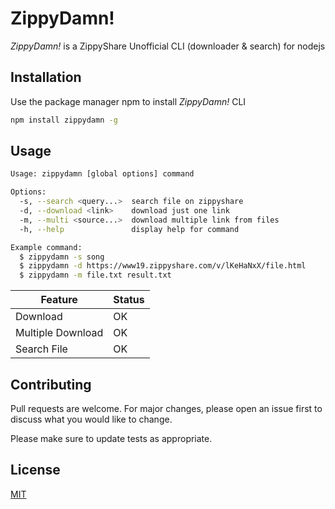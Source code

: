 # ZippyDamn!

_ZippyDamn!_ is a ZippyShare Unofficial CLI (downloader & search) for nodejs

## Installation

Use the package manager npm to install _ZippyDamn!_ CLI

```bash
npm install zippydamn -g
```

## Usage

```bash
Usage: zippydamn [global options] command

Options:
  -s, --search <query...>  search file on zippyshare
  -d, --download <link>    download just one link
  -m, --multi <source...>  download multiple link from files
  -h, --help               display help for command

Example command:
  $ zippydamn -s song
  $ zippydamn -d https://www19.zippyshare.com/v/lKeHaNxX/file.html
  $ zippydamn -m file.txt result.txt
```

| Feature | Status |
|---------|--------|
|Download |   OK   |
|Multiple Download|OK|
|Search File|  OK |



## Contributing
Pull requests are welcome. For major changes, please open an issue first to discuss what you would like to change.

Please make sure to update tests as appropriate.

## License
[MIT](https://choosealicense.com/licenses/mit/)